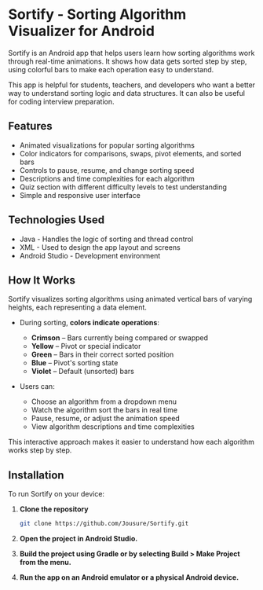 # Sortify - Sorting Algorithm Visualizer for Android

Sortify is an Android app that helps users learn how sorting algorithms work through real-time animations. It shows how data gets sorted step by step, using colorful bars to make each operation easy to understand.

This app is helpful for students, teachers, and developers who want a better way to understand sorting logic and data structures. It can also be useful for coding interview preparation.

## Features ##

- Animated visualizations for popular sorting algorithms
- Color indicators for comparisons, swaps, pivot elements, and sorted bars
- Controls to pause, resume, and change sorting speed
- Descriptions and time complexities for each algorithm
- Quiz section with different difficulty levels to test understanding
- Simple and responsive user interface

## Technologies Used ##

- Java - Handles the logic of sorting and thread control
- XML - Used to design the app layout and screens
- Android Studio - Development environment

## How It Works

Sortify visualizes sorting algorithms using animated vertical bars of varying heights, each representing a data element.

- During sorting, **colors indicate operations**:
  - **Crimson** – Bars currently being compared or swapped
  - **Yellow** – Pivot or special indicator
  - **Green** – Bars in their correct sorted position
  - **Blue** – Pivot's sorting state
  - **Violet** – Default (unsorted) bars

- Users can:
  - Choose an algorithm from a dropdown menu
  - Watch the algorithm sort the bars in real time
  - Pause, resume, or adjust the animation speed
  - View algorithm descriptions and time complexities

This interactive approach makes it easier to understand how each algorithm works step by step.

## Installation

To run Sortify on your device:

1. **Clone the repository**
   ```bash
   git clone https://github.com/Jousure/Sortify.git
2. **Open the project in Android Studio.**

3. **Build the project using Gradle or by selecting Build > Make Project from the menu.**

4. **Run the app on an Android emulator or a physical Android device.**



